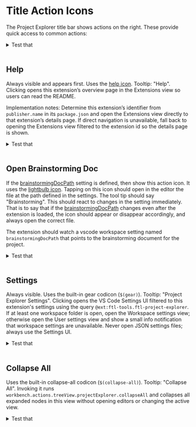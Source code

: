 # Title Action Icons

The Project Explorer title bar shows actions on the right. These provide quick access to common actions:

<details>
<summary>Test that</summary>

- The action icons appear in the Project Explorer view title bar in the order: Help, Brainstorming (when configured), Settings, Collapse All.
- Icons use correct light/dark variants and update on theme change without reload.

[How to Test](/design_docs/vscode_extensions.md#testing)

</details><br>

## Help

Always visible and appears first. Uses the [help icon](/design_docs/title_action_icons/help.light_mode.png). Tooltip: "Help". Clicking opens this extension’s overview page in the Extensions view so users can read the README.

Implementation notes: Determine this extension’s identifier from `publisher.name` in its `package.json` and open the Extensions view directly to that extension’s details page. If direct navigation is unavailable, fall back to opening the Extensions view filtered to the extension id so the details page is shown.

<details>
<summary>Test that</summary>

- The Help icon is visible as the leftmost title action and uses the provided help icon assets in light/dark themes.
- Tooltip reads "Help" and clicking opens the extension’s details page; if deep link fails, the Extensions view opens filtered to the extension id showing details.
- Command does not change active editor or leave dirty files; errors display a non-blocking notification.

[How to Test](/design_docs/vscode_extensions.md#testing)

</details><br>

## Open Brainstorming Doc

If the [brainstormingDocPath](#brainstorming-document-path) setting is defined, then show this action icon. It uses the [lightbulb icon](/design_docs/title_action_icons/lightbulb.light_mode.png). Tapping on this icon should open in the editor the file at the path defined in the settings. The tool tip should say "Brainstorming". This should react to changes in the setting immediately. That is to say that if the [brainstormingDocPath](#brainstorming-document-path) changes even after the extension is loaded, the icon should appear or disappear accordingly, and always open the correct file.

The extension should watch a vscode workspace setting named `brainstormingDocPath` that points to the brainstorming document for the project.

<details>
<summary>Test that</summary>

- When brainstormingDocPath is unset, the lightbulb action is hidden; when set to a valid file, it appears with tooltip "Brainstorming".
- Clicking the lightbulb opens the configured file in an editor; updating the setting at runtime switches the target without reload.
- If the setting points to a missing file, clicking shows a non-blocking error notification and does not create a file; relative vs absolute paths resolve from workspace root.
- Icon reacts to theme changes; command is disabled if no workspace is open and path is relative.

[How to Test](/design_docs/vscode_extensions.md#testing)

</details><br>

## Settings

Always visible. Uses the built-in gear codicon (`$(gear)`). Tooltip: "Project Explorer Settings". Clicking opens the VS Code Settings UI filtered to this extension's settings using the query `@ext:ftl-tools.ftl-project-explorer`. If at least one workspace folder is open, open the Workspace settings view; otherwise open the User settings view and show a small info notification that workspace settings are unavailable. Never open JSON settings files; always use the Settings UI.

<details>
<summary>Test that</summary>

- The Settings action is always visible with gear codicon and tooltip "Project Explorer Settings".
- With a workspace open, clicking opens the Settings UI to Workspace scope filtered by @ext:ftl-tools.ftl-project-explorer; with no workspace, opens User settings and shows an info notification about workspace settings.
- Settings open in the Settings UI, never JSON; command leaves current editors untouched and does not change files unintentionally.
- Filtering shows only this extension’s settings; toggling a setting reflects in behavior immediately where applicable.

[How to Test](/design_docs/vscode_extensions.md#testing)

</details><br>

## Collapse All

Uses the built-in collapse-all codicon (`$(collapse-all)`). Tooltip: "Collapse All". Invoking it runs `workbench.actions.treeView.projectExplorer.collapseAll` and collapses all expanded nodes in this view without opening editors or changing the active view.

<details>
<summary>Test that</summary>

- The Collapse All action is visible with the correct codicon and tooltip.
- Expanding multiple nodes then invoking the action collapses only the Project Explorer view nodes and does not focus or open any editors.
- Invoking via command palette has the same effect and does not affect other views’ trees.

[How to Test](/design_docs/vscode_extensions.md#testing)

</details><br>
